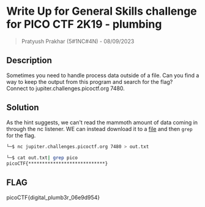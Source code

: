 # Write Up for General Skills challenge for PICO CTF 2K19 - plumbing

> Pratyush Prakhar (5#1NC#4N) - 08/09/2023

## Description

Sometimes you need to handle process data outside of a file. Can you find a way to keep the output from this program and search for the flag?\
Connect to jupiter.challenges.picoctf.org 7480.


## Solution

As the hint suggests, we can't read the mammoth amount of data coming in through the nc listener. WE can instead download it to a [file](https://github.com/pratty010/CTF/blob/master/PICO%20CTF/2K19/GS/plumbing/out.txt) and then `grep` for the flag.

```bash
└─$ nc jupiter.challenges.picoctf.org 7480 > out.txt 
                                                                                                                                  
└─$ cat out.txt| grep pico
picoCTF{****************************}
```

## FLAG

picoCTF{digital_plumb3r_06e9d954}







